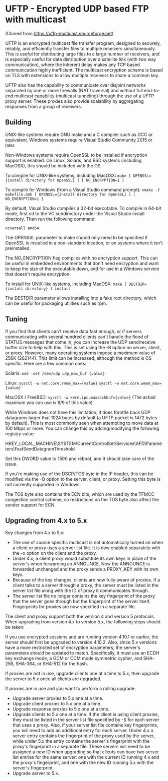 # UFTP - Encrypted UDP based FTP with multicast
(Cloned from https://uftp-multicast.sourceforge.net)

UFTP is an encrypted multicast file transfer program, designed to securely,
reliably, and efficiently transfer files to multiple receivers simultaneously.
This is useful for distributing large files to a large number of receivers,
and is especially useful for data distribution over a satellite link (with two
way communication), where the inherent delay makes any TCP based communication
highly inefficient.  The multicast encryption scheme is based on TLS with
extensions to allow multiple receivers to share a common key.

UFTP also has the capability to communicate over disjoint networks separated
by one or more firewalls (NAT traversal) and without full end-to-end multicast
capability (multicast tunneling) through the use of a UFTP proxy server. 
These proxies also provide scalability by aggregating responses from a group
of receivers.

## Building

UNIX-like systems require GNU make and a C compiler such as GCC or
equivalent.  Windows systems require Visual Studio Community 2015 or later.

Non-Windows systems require OpenSSL to be installed if encryption support is
enabled.  On Linux, Solaris, and BSD systems (including MacOSX), this should
be included with the OS.


To compile for UNIX-like systems, including MacOSX:
`make [ OPENSSL={install directory for OpenSSL} ] [ NO_ENCRYPTION=1 ]`

To compile for Windows (from a Visual Studio command prompt):
`nmake -f makefile.mak [ OPENSSL={install directory for OpenSSL} ] [ NO_ENCRYPTION=1 ]`

By default, Visual Studio compiles a 32-bit executable.  To compile in 64-bit
mode, first cd to the VC subdirectory under the Visual Studio install directory.
Then run the following command:

`vcvarsall amd64`

The OPENSSL parameter to make should only need to be specified if OpenSSL is
installed in a non-standard location, or on systems where it isn't
preinstalled.

The NO_ENCRYPTION flag compiles with no encryption support.  This can be
useful in embedded environments that don't need encryption and want to
keep the size of the executable down, and for use in a Windows service
that doesn't require encryption.


To install for UNIX-like systems, including MacOSX:
`make [ DESTDIR={install directory} ] install`

The DESTDIR parameter allows installing into a fake root directory, which
can be useful for packaging utilities such as rpm.


## Tuning

If you find that clients can't receive data fast enough, or if servers
communicating with several hundred clients can't handle the flood of
STATUS messages that come in, you can increase the UDP send/receive buffer
size to help with this.  This is set using the -B option on server, 
client, or proxy.  However, many operating systems impose a maximum value
of 256K (262144).  This limit can be increased, although the method is OS
specific.  Here are a few common ones:

Solaris: `ndd -set /dev/udp udp_max_buf {value}`

Linux: `sysctl -w net.core.rmem_max={value}`
       `sysctl -w net.core.wmem_max={value}`

MacOSX / FreeBSD: `sysctl -w kern.ipc.maxsockbuf={value}`
(The actual maximum you can use is 8/9 of this value)

While Windows does not have this limitation, it does throttle back UDP
datagrams larger that 1024 bytes by default (a UFTP packet is 1472 bytes by
default).  This is most commonly seen when attempting to move data at 100
Mbps or more.  You can change this by adding/modifying the following registry
value:

HKEY_LOCAL_MACHINE\SYSTEM\CurrentControlSet\Services\AFD\Parameters\FastSendDatagramThreshold

Set this DWORD value to 1500 and reboot, and it should take care of the issue.

If you're making use of the DSCP/TOS byte in the IP header, this can be
modified via the -Q option to the server, client, or proxy.  Setting this byte
is not currently supported in Windows.

The TOS byte also contains the ECN bits, which are used by the TFMCC 
congestion control scheme, so restrictions on the TOS byte also affect the
sender support for ECN.

## Upgrading from 4.x to 5.x

Key changes from 4.x to 5.x:

- The use of source specific multicast is not automatically turned on when
  a client or proxy uses a server list file.  It is now enabled separately
  with the -o option on the client and the proxy.
- Under 4.x, a client proxy would substitute its own keys in place of the
  server's when forwarding an ANNOUNCE.  Now the ANNOUNCE is forwarded
  unchanged and the proxy sends a PROXY_KEY with its own keys.
- Because of the key changes, clients are now fully aware of proxies.  If a
  client talks to a server through a proxy, the server must be listed in the
  server list file along with the ID of proxy it communicates through.
- The server list file no longer contains the key fingerprint of the proxy
  that the server goes through but the fingerprint of the server itself.
  Fingerprints for proxies are now specified in a separate file.

The client and proxy support both the version 4 and version 5 protocols.
When upgrading from version 4.x to version 5.x, the following steps should
be taken:

If you use encrypted sessions and are running version 4.10.1 or earlier,
the server should first be upgraded to version 4.10.2.  Also, since 5.x
versions have a more restricted set of encryption parameters, the server's
parameters should be updated to match.  Specifically, it must use an ECDH key
exchange mode, a GCM or CCM mode symmetric cypher, and SHA-256, SHA-384,
or SHA-512 for the hash.

If proxies are not in use, upgrade clients one at a time to 5.x, then upgrade
the server to 5.x once all clients are upgraded.

If proxies are in use and you want to perform a rolling upgrade:

- Upgrade server proxies to 5.x one at a time.
- Upgrade client proxies to 5.x one at a time.
- Upgrade response proxies to 5.x one at a time.
- Upgrade clients to 5.x one at a time.  If the client is using client 
  proxies, they must be listed in the server list file specified by -S for
  each server that uses a proxy.  Also, if your server list file contains key
  fingerprints, you will need to add an additional entry for each server.
  Under 4.x a server entry contains the fingerprint of the proxy used by the
  server, while under 5.x the entry contains the server's fingerprint
  with the proxy's fingerprint in a separate file.  These servers will need
  to be assigned a new ID when upgrading so that clients can have two server
  list entries for the same server: one with the current ID running 4.x and the
  proxy's fingerprint, and one with the new ID running 5.x with the server's
  fingerprint.
- Upgrade server to 5.x.
